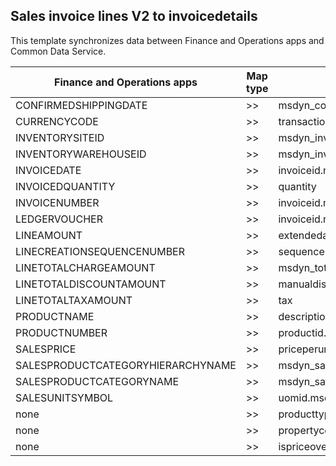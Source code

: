 ## Sales invoice lines V2 to invoicedetails

This template synchronizes data between Finance and Operations apps and Common Data Service.

Finance and Operations apps | Map type | Customer engagement apps | Default value
---|---|---|---
CONFIRMEDSHIPPINGDATE | >> | msdyn_confirmedshippingdate | 
CURRENCYCODE | >> | transactioncurrencyid.isocurrencycode | 
INVENTORYSITEID | >> | msdyn_inventorysite.msdyn_siteid | 
INVENTORYWAREHOUSEID | >> | msdyn_inventorywarehouse.msdyn_warehouseidentifier | 
INVOICEDATE | >> | invoiceid.msdyn_invoicedate | 
INVOICEDQUANTITY | >> | quantity | 
INVOICENUMBER | >> | invoiceid.msdyn_invoicenumber | 
LEDGERVOUCHER | >> | invoiceid.msdyn_ledgervoucher | 
LINEAMOUNT | >> | extendedamount | 
LINECREATIONSEQUENCENUMBER | >> | sequencenumber | 
LINETOTALCHARGEAMOUNT | >> | msdyn_totalchargeamount | 
LINETOTALDISCOUNTAMOUNT | >> | manualdiscountamount | 
LINETOTALTAXAMOUNT | >> | tax | 
PRODUCTNAME | >> | description | 
PRODUCTNUMBER | >> | productid.msdyn_productnumber | 
SALESPRICE | >> | priceperunit | 
SALESPRODUCTCATEGORYHIERARCHYNAME | >> | msdyn_salesproductcategory.msdyn_hierarchy.msdyn_name | 
SALESPRODUCTCATEGORYNAME | >> | msdyn_salesproductcategory.msdyn_name | 
SALESUNITSYMBOL | >> | uomid.msdyn_symbol | 
none | >> | producttypecode | 1
none | >> | propertyconfigurationstatus | 2
none | >> | ispriceoverridden | True
